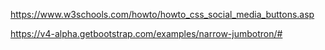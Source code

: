 https://www.w3schools.com/howto/howto_css_social_media_buttons.asp

https://v4-alpha.getbootstrap.com/examples/narrow-jumbotron/#